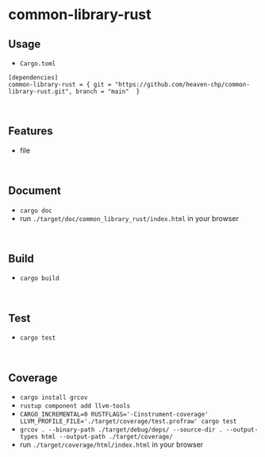 # common-library-rust

## Usage
 - `Cargo.toml`
```
[dependencies]
common-library-rust = { git = "https://github.com/heaven-chp/common-library-rust.git", branch = "main"  }
```
<br/>

## Features
 - file

<br/>

## Document
 - `cargo doc`
 - run `./target/doc/common_library_rust/index.html` in your browser

<br/>

## Build
 - `cargo build`

<br/>

## Test
 - `cargo test`

<br/>

## Coverage
 - `cargo install grcov`
 - `rustup component add llvm-tools`
 - `CARGO_INCREMENTAL=0 RUSTFLAGS='-Cinstrument-coverage' LLVM_PROFILE_FILE='./target/coverage/test.profraw' cargo test`
 - `grcov . --binary-path ./target/debug/deps/ --source-dir . --output-types html --output-path ./target/coverage/`
 - run `./target/coverage/html/index.html` in your browser
